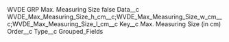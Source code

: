 <?xml version="1.0" encoding="UTF-8"?>
<CustomMetadata xmlns="http://soap.sforce.com/2006/04/metadata" xmlns:xsi="http://www.w3.org/2001/XMLSchema-instance" xmlns:xsd="http://www.w3.org/2001/XMLSchema">
    <label>WVDE GRP Max. Measuring Size</label>
    <protected>false</protected>
    <values>
        <field>Data__c</field>
        <value xsi:type="xsd:string">WVDE_Max_Measuring_Size_h_cm__c;WVDE_Max_Measuring_Size_w_cm__c;WVDE_Max_Measuring_Size_l_cm__c</value>
    </values>
    <values>
        <field>Key__c</field>
        <value xsi:type="xsd:string">Max. Measuring Size (in cm)</value>
    </values>
    <values>
        <field>Order__c</field>
        <value xsi:nil="true"/>
    </values>
    <values>
        <field>Type__c</field>
        <value xsi:type="xsd:string">Grouped_Fields</value>
    </values>
</CustomMetadata>
